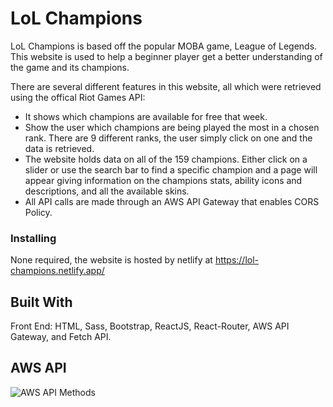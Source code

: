 # LoL Champions
LoL Champions is based off the popular MOBA game, League of Legends. This website is used to help a beginner player get a better understanding of the game and its champions.

There are several different features in this website, all which were retrieved using the offical Riot Games API:
 - It shows which champions are available for free that week.
 - Show the user which champions are being played the most in a chosen rank. There are 9 different ranks, the user simply click on one and the data is retrieved.
 - The website holds data on all of the 159 champions. Either click on a slider or use the search bar to find a specific champion and a page will appear giving information on the champions stats, ability icons and descriptions, and all the available skins.
 - All API calls are made through an AWS API Gateway that enables CORS Policy.
 

 
 ### Installing
 None required, the website is hosted by netlify at https://lol-champions.netlify.app/
 
 ## Built With
 
 Front End:
 HTML, Sass, Bootstrap, ReactJS, React-Router, AWS API Gateway, and Fetch API.
 
 ## AWS API
 ![AWS API Methods](https://user-images.githubusercontent.com/47793125/160639823-9b9d6f0e-be50-4e4a-adf6-133a5eaaa49c.png)

